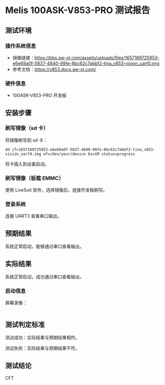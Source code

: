 # Melis 100ASK-V853-PRO 测试报告

## 测试环境

### 操作系统信息

- 镜像链接：https://bbs.aw-ol.com/assets/uploads/files/1657169725953-e6e69a0f-5837-4840-99fe-8bc62c7abbf2-tina_v853-vision_uart0.img
- 参考文档：https://v853.docs.aw-ol.com/

### 硬件信息

- 100ASK-V853-PRO 开发板


## 安装步骤

### 刷写镜像（sd 卡）

将镜像刷写到 sd 卡：
```shell
dd if=1657169725953-e6e69a0f-5837-4840-99fe-8bc62c7abbf2-tina_v853-vision_uart0.img of=/dev/your/device bs=1M status=progress
```

将卡插入到设备启动。

### 刷写镜像（板载 EMMC）

使用 LiveSuit 软件，选择镜像后，连接开发板刷写。

### 登录系统

连接 UART3 查看串口输出。

## 预期结果

系统正常启动，能够通过串口查看输出。

## 实际结果

系统正常启动，成功通过串口查看输出。

### 启动信息

屏幕录像：

```log
```

## 测试判定标准

测试成功：实际结果与预期结果相符。

测试失败：实际结果与预期结果不符。

## 测试结论

CFT